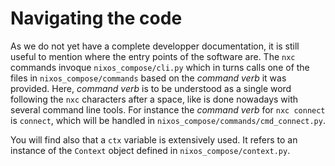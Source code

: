 # Navigating the code

As we do not yet have a complete developper documentation, it is still useful to mention where the entry points of the software are. The `nxc` commands invoque `nixos_compose/cli.py` which in turns calls one of the files in `nixos_compose/commands` based on the _command verb_ it was provided. Here, _command verb_ is to be understood as a single word following the `nxc` characters after a space, like is done nowadays with several command line tools. For instance the _command verb_ for `nxc connect` is `connect`, which will be handled in `nixos_compose/commands/cmd_connect.py`.

You will find also that a `ctx` variable is extensively used. It refers to an instance of the `Context` object defined in `nixos_compose/context.py`.